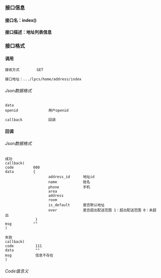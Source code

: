 ### 接口信息
#### 接口名：index()
#### 接口描述：地址列表信息

### 接口格式

#### 调用

```
接收方式        GET
```

```
接口地址：.../lpcs/home/address/index
```

###### Json数据格式
```
data
openid              用户openid

callback            回调
```

#### 回调
###### Json数据格式

```
成功
callback(
code         000
data         {
                    address_id      地址id
                    name            姓名
                    phone           手机
                    area            
                    address
                    room
                    is_default      是否默认地址
                    over            是否超出配送范围 1：超出配送范围 0：未超出
              }
msg          ""
)
```

```
失败
callback(
code          111
data          ""
msg           信息不存在
)
```

###### Code值含义

```
```